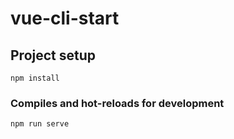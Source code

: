 # vue-cli-start

## Project setup
```
npm install
```

### Compiles and hot-reloads for development
```
npm run serve
```


